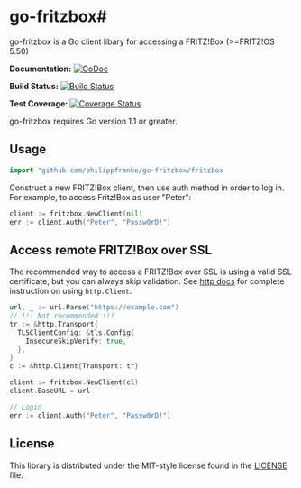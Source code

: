 # go-fritzbox#

go-fritzbox is a Go client libary for accessing a FRITZ!Box (>=FRITZ!OS 5.50)

**Documentation:** [![GoDoc](https://godoc.org/github.com/philippfranke/go-fritzbox/fritzbox?status.svg)](https://godoc.org/github.com/philippfranke/go-fritzbox/fritzbox)

**Build Status:** [![Build Status](https://travis-ci.org/philippfranke/go-fritzbox.svg?branch=master)](https://travis-ci.org/philippfranke/go-fritzbox)

**Test Coverage:** [![Coverage Status](https://coveralls.io/repos/philippfranke/go-fritzbox/badge.svg?branch=master)](https://coveralls.io/r/philippfranke/go-fritzbox?branch=master)

go-fritzbox requires Go version 1.1 or greater.

## Usage ##
```go
import "github.com/philippfranke/go-fritzbox/fritzbox
```

Construct a new FRITZ!Box client, then use auth method in order to log in.
For example, to access Fritz!Box as user "Peter":

```go
client := fritzbox.NewClient(nil)
err := client.Auth("Peter", "Passw0rD!")
```

## Access remote FRITZ!Box over SSL ##
The recommended way to access a FRITZ!Box over SSL is using a valid SSL
certificate, but you can always skip validation. See [http docs][] for complete
instruction on using `http.Client`.

```go
url, _ := url.Parse("https://example.com")
// !!! Not recommended !!!
tr := &http.Transport{
  TLSClientConfig: &tls.Config{
    InsecureSkipVerify: true,
  },
}
c := &http.Client{Transport: tr}

client := fritzbox.NewClient(cl)
client.BaseURL = url

// Login
err := client.Auth("Peter", "Passw0rD!")
```

## License ##
This library is distributed under the MIT-style license found in the [LICENSE](./LICENSE)
file.


[http docs]: http://golang.org/pkg/net/http/

